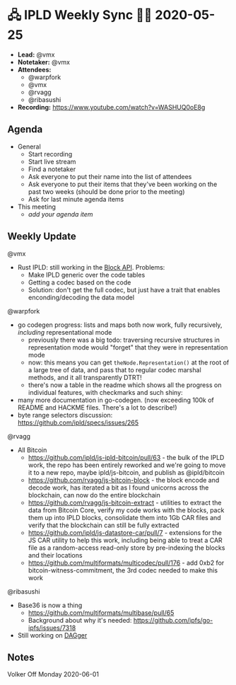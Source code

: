 # 🖧 IPLD Weekly Sync 🙌🏽 2020-05-25

- **Lead:** @vmx
- **Notetaker:** @vmx
- **Attendees:**
  - @warpfork
  - @vmx
  - @rvagg
  - @ribasushi
- **Recording:** https://www.youtube.com/watch?v=WASHUQ0oE8g


## Agenda

- General
  - Start recording
  - Start live stream
  - Find a notetaker
  - Ask everyone to put their name into the list of attendees
  - Ask everyone to put their items that they've been working on the past two weeks (should be done prior to the meeting)
  - Ask for last minute agenda items
- This meeting
  - _add your agenda item_


## Weekly Update

@vmx
 - Rust IPLD: still working in the [Block API](https://github.com/ipfs-rust/rust-ipld/issues/14). Problems:
   -  Make IPLD generic over the code tables
   -  Getting a codec based on the code
     -  Solution: don't get the full codec, but just have a trait that enables enconding/decoding the data model 

@warpfork
- go codegen progress: lists and maps both now work, fully recursively, *including* representational mode
    - previously there was a big todo: traversing recursive structures in representation mode would "forget" that they were in representation mode
    - now: this means you can get `theNode.Representation()` at the root of a large tree of data, and pass that to regular codec marshal methods, and it all transparently DTRT!
    - there's now a table in the readme which shows all the progress on individual features, with checkmarks and such shiny:
- many more documentation in go-codegen.  (now exceeding 100k of README and HACKME files.  There's a lot to describe!)
- byte range selectors discussion: https://github.com/ipld/specs/issues/265

@rvagg
 - All Bitcoin
   - https://github.com/ipld/js-ipld-bitcoin/pull/63 - the bulk of the IPLD work, the repo has been entirely reworked and we're going to move it to a new repo, maybe ipld/js-bitcoin, and publish as @ipld/bitcoin
   - https://github.com/rvagg/js-bitcoin-block - the block encode and decode work, has iterated a bit as I found unicorns across the blockchain, can now do the entire blockchain
   - https://github.com/rvagg/js-bitcoin-extract - utilities to extract the data from Bitcoin Core, verify my code works with the blocks, pack them up into IPLD blocks, consolidate them into 1Gb CAR files and verify that the blockchain can still be fully extracted
   - https://github.com/ipld/js-datastore-car/pull/7 - extensions for the JS CAR utility to help this work, including being able to treat a CAR file as a random-access read-only store by pre-indexing the blocks and their locations
   - https://github.com/multiformats/multicodec/pull/176 - add 0xb2 for bitcoin-witness-commitment, the 3rd codec needed to make this work

@ribasushi
 - Base36 is now a thing
   - https://github.com/multiformats/multibase/pull/65
   - Background about why it's needed: https://github.com/ipfs/go-ipfs/issues/7318
 - Still working on [DAGger](https://github.com/ipfs-shipyard/DAGger/) 


## Notes

Volker Off Monday 2020-06-01

<!-- After each call, the notetaker submits a PR to https://github.com/ipld/team-mgmt to store the notes on the meeting-notes folder -->

